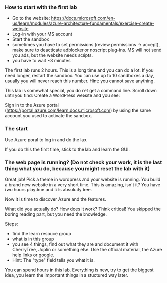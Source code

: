 ### How to start with the first lab

- Go to the website: https://docs.microsoft.com/en-us/learn/modules/azure-architecture-fundamentals/exercise-create-website
- Log-in with your MS account
- Start the sandbox
- sometimes you have to set permissions (review permissions -> accept), make sure to deacticate adblocker or noscript plug-ins. MS will not send you ads, but the website needs scripts.
- you have to wait ~3 minutes

The first lab runs 2 hours. This is a long time and you can do a lot. If you need longer, restart the sandbox. You can use up to 10 sandboxes a day, usually you will never reach this number. Hint: you cannot save anything.

This lab is somewhat special, you do net get a command line. Scroll down until you find: Create a WordPress website and you see: 

Sign in to the Azure portal (https://portal.azure.com/learn.docs.microsoft.com)  by using the same account you used to activate the sandbox.

### The start
Use Azure poral to log in and do the lab.

If you do this the first time, stick to the lab and learn the GUI. 

### The web page is running? (Do not check your work, it is the last thing what you do, because you might reset the lab with it)
Great job! Pick a theme in wordpress and your website is running. You build a brand new website in a very short time. This is amazing, isn't it?
You have two hours playtime and it is absolutly free.

Now it is time to discover Azure and the features.

What did you actually do? How does it work? Think critical! You skipped the boring reading part, but you need the knowledge.

Steps:
- find the learn resouce group
- what is in this group
- you see 4 things, find out what they are and document it with CherryTree, Joplin or something else. Use the official material, the Azure help links or google.
- Hint: The "type" field tells you what it is. 

You can spend hours in this lab. Everything is new, try to get the biggest idea, you learn the important things in a stuctured way later. 
